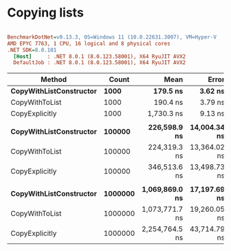 # Copying lists


``` ini

BenchmarkDotNet=v0.13.3, OS=Windows 11 (10.0.22631.3007), VM=Hyper-V
AMD EPYC 7763, 1 CPU, 16 logical and 8 physical cores
.NET SDK=8.0.101
  [Host]     : .NET 8.0.1 (8.0.123.58001), X64 RyuJIT AVX2
  DefaultJob : .NET 8.0.1 (8.0.123.58001), X64 RyuJIT AVX2


```
|                  Method |   Count |           Mean |        Error |       StdDev |         Median | Ratio | RatioSD |
|------------------------ |-------- |---------------:|-------------:|-------------:|---------------:|------:|--------:|
| **CopyWithListConstructor** |    **1000** |       **179.5 ns** |      **3.62 ns** |      **6.43 ns** |       **179.2 ns** |  **1.00** |    **0.00** |
|          CopyWithToList |    1000 |       190.4 ns |      3.79 ns |      6.93 ns |       189.2 ns |  1.06 |    0.04 |
|          CopyExplicitly |    1000 |     1,730.3 ns |      9.13 ns |      8.54 ns |     1,733.2 ns |  9.49 |    0.23 |
|                         |         |                |              |              |                |       |         |
| **CopyWithListConstructor** |  **100000** |   **226,598.9 ns** | **14,004.34 ns** | **41,292.11 ns** |   **199,001.0 ns** |  **1.00** |    **0.00** |
|          CopyWithToList |  100000 |   224,319.3 ns | 13,364.02 ns | 39,404.12 ns |   196,210.1 ns |  1.02 |    0.24 |
|          CopyExplicitly |  100000 |   346,513.6 ns | 13,498.73 ns | 39,589.44 ns |   320,335.1 ns |  1.58 |    0.33 |
|                         |         |                |              |              |                |       |         |
| **CopyWithListConstructor** | **1000000** | **1,069,869.0 ns** | **17,197.69 ns** | **14,360.85 ns** | **1,066,441.8 ns** |  **1.00** |    **0.00** |
|          CopyWithToList | 1000000 | 1,073,771.7 ns | 19,260.05 ns | 17,073.54 ns | 1,066,814.8 ns |  1.00 |    0.02 |
|          CopyExplicitly | 1000000 | 2,254,764.5 ns | 43,714.79 ns | 65,430.25 ns | 2,241,351.0 ns |  2.11 |    0.08 |
